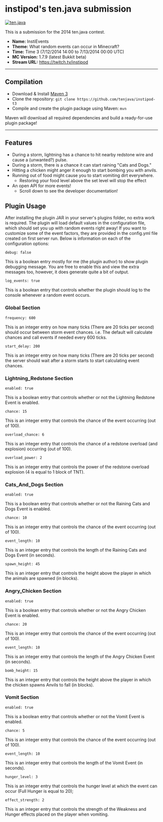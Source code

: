 instipod's ten.java submission
==============================

[![ten.java](https://cdn.mediacru.sh/hu4CJqRD7AiB.svg)](https://tenjava.com/)

This is a submission for the 2014 ten.java contest.

- __Name:__ InstiEvents
- __Theme:__ What random events can occur in Minecraft?
- __Time:__ Time 3 (7/12/2014 14:00 to 7/13/2014 00:00 UTC)
- __MC Version:__ 1.7.9 (latest Bukkit beta)
- __Stream URL:__ https://twitch.tv/instipod

---------------------------------------

Compilation
-----------

- Download & Install [Maven 3](http://maven.apache.org/download.html)
- Clone the repository: `git clone https://github.com/tenjava/instipod-t3`
- Compile and create the plugin package using Maven: `mvn`

Maven will download all required dependencies and build a ready-for-use plugin package!


---------------------------------------

Features
--------

- During a storm, lightning has a chance to hit nearby redstone wire and cause a (unwanted?) pulse.
- During a storm, there is a chance it can start raining "Cats and Dogs."
- Hitting a chicken might anger it enough to start bombing you with anvils.
- Running out of food might cause you to start vomiting dirt everywhere.
  * Restoring your food level above the set level will stop the effect
- An open API for more events!
  * Scroll down to see the developer documentation!

Plugin Usage
------------

After installing the plugin JAR in your server's plugins folder, no extra work is required.  The plugin will load default values in the configuration file, which should set you up with random events right away!
If you want to customize some of the event factors, they are provided in the config.yml file created on first server run.  Below is information on each of the configuration options:

```
debug: false
```
This is a boolean entry mostly for me (the plugin author) to show plugin debugging message.  You are free to enable this and view the extra messages too, however, it does generate quite a bit of output.

```
log_events: true
```
This is a boolean entry that controls whether the plugin should log to the console whenever a random event occurs.


### Global Section

```
frequency: 600
```
This is an integer entry on how many ticks (There are 20 ticks per second) should occur between storm event chances. i.e. The default will calculate chances and call events if needed every 600 ticks.

```
start_delay: 200
```
This is an integer entry on how many ticks (There are 20 ticks per second) the server should wait after a storm starts to start calculating event chances.


### Lightning_Redstone Section

```
enabled: true
```
This is a boolean entry that controls whether or not the Lightning Redstone Event is enabled.

```
chance: 15
```
This is an integer entry that controls the chance of the event occurring (out of 100).

```
overload_chance: 6
```
This is an integer entry that controls the chance of a redstone overload (and explosion) occurring (out of 100).

```
overload_power: 2
```
This is an integer entry that controls the power of the redstone overload explosion (4 is equal to 1 block of TNT).


### Cats_And_Dogs Section

```
enabled: true
```
This is a boolean entry that controls whether or not the Raining Cats and Dogs Event is enabled.

```
chance: 10
```
This is an integer entry that controls the chance of the event occurring (out of 100).

```
event_length: 10
```
This is an integer entry that controls the length of the Raining Cats and Dogs Event (in seconds).

```
spawn_height: 45
```
This is an integer entry that controls the height above the player in which the animals are spawned (in blocks).


### Angry_Chicken Section

```
enabled: true
```
This is a boolean entry that controls whether or not the Angry Chicken Event is enabled.

```
chance: 20
```
This is an integer entry that controls the chance of the event occurring (out of 100).

```
event_length: 10
```
This is an integer entry that controls the length of the Angry Chicken Event (in seconds).

```
bomb_height: 15
```
This is an integer entry that controls the height above the player in which the chicken spawns Anvils to fall (in blocks).


### Vomit Section

```
enabled: true
```
This is a boolean entry that controls whether or not the Vomit Event is enabled.

```
chance: 5
```
This is an integer entry that controls the chance of the event occurring (out of 100).

```
event_length: 10
```
This is an integer entry that controls the length of the Vomit Event (in seconds).

```
hunger_level: 3
```
This is an integer entry that controls the hunger level at which the event can occur (Full Hunger is equal to 20);

```
effect_strength: 2
```
This is an integer entry that controls the strength of the Weakness and Hunger effects placed on the player when vomiting.